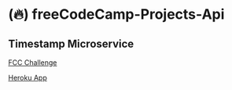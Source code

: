 # (:fire:) freeCodeCamp-Projects-Api

## Timestamp Microservice

[FCC Challenge](https://www.freecodecamp.com/challenges/timestamp-microservice)

[Heroku App](https://fcctimestampmicroservice.herokuapp.com/)
